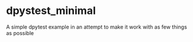 # dpystest_minimal
A simple dpytest example in an attempt to make it work with as few things as possible
